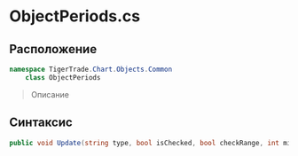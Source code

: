 
# ObjectPeriods.cs
## Расположение
```csharp
namespace TigerTrade.Chart.Objects.Common  
    class ObjectPeriods
```

> Описание

## Синтаксис
```csharp
public void Update(string type, bool isChecked, bool checkRange, int min, int max)
```
